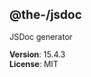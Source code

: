 <!--- Code generated by @the-/script-doc. DO NOT EDIT. -->

<a name="module_@the-/jsdoc"></a>

## @the-/jsdoc
JSDoc generator

**Version**: 15.4.3  
**License**: MIT  
